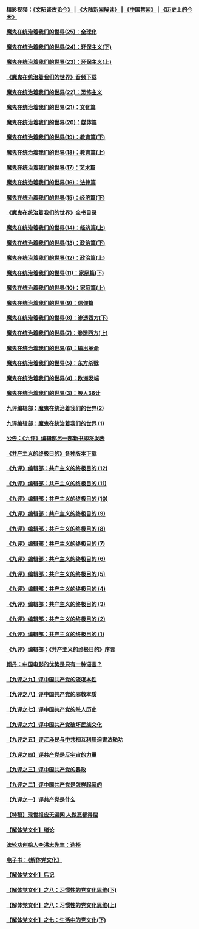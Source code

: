 #### 精彩视频：[《文昭谈古论今》](https://github.com/gfw-breaker/wenzhao/blob/master/README.md?t=11121231) | [《大陆新闻解读》](https://github.com/gfw-breaker/ntdtv-comedy/blob/master/README.md?t=11121231) | [《中国禁闻》](https://github.com/gfw-breaker/ntdtv-news/blob/master/README.md?t=11121231) | [《历史上的今天》](https://github.com/gfw-breaker/today-in-history/blob/master/README.md?t=11121231) 

#### [魔鬼在统治着我们的世界(25)：全球化](../pages/nsc422/n10788205.md?t=11121231) 

#### [魔鬼在统治着我们的世界(24)：环保主义(下)](../pages/nsc422/n10695307.md?t=11121231) 

#### [魔鬼在统治着我们的世界(23)：环保主义(上)](../pages/nsc422/n10688613.md?t=11121231) 

#### [《魔鬼在统治着我们的世界》音频下载](../pages/nsc422/n10635553.md?t=11121231) 

#### [魔鬼在统治着我们的世界(22)：恐怖主义](../pages/nsc422/n10614727.md?t=11121231) 

#### [魔鬼在统治着我们的世界(21)：文化篇](../pages/nsc422/n10597706.md?t=11121231) 

#### [魔鬼在统治着我们的世界(20)：媒体篇](../pages/nsc422/n10586579.md?t=11121231) 

#### [魔鬼在统治着我们的世界(19)：教育篇(下)](../pages/nsc422/n10564808.md?t=11121231) 

#### [魔鬼在统治着我们的世界(18)：教育篇(上)](../pages/nsc422/n10526970.md?t=11121231) 

#### [魔鬼在统治着我们的世界(17)：艺术篇](../pages/nsc422/n10499093.md?t=11121231) 

#### [魔鬼在统治着我们的世界(16)：法律篇](../pages/nsc422/n10485969.md?t=11121231) 

#### [魔鬼在统治着我们的世界(15)：经济篇(下)](../pages/nsc422/n10469975.md?t=11121231) 

#### [《魔鬼在统治着我们的世界》全书目录](../pages/nsc422/n10464261.md?t=11121231) 

#### [魔鬼在统治着我们的世界(14)：经济篇(上)](../pages/nsc422/n10457370.md?t=11121231) 

#### [魔鬼在统治着我们的世界(13)：政治篇(下)](../pages/nsc422/n10448270.md?t=11121231) 

#### [魔鬼在统治着我们的世界(12)：政治篇(上)](../pages/nsc422/n10444576.md?t=11121231) 

#### [魔鬼在统治着我们的世界(11)：家庭篇(下)](../pages/nsc422/n10440961.md?t=11121231) 

#### [魔鬼在统治着我们的世界(10)：家庭篇(上)](../pages/nsc422/n10435448.md?t=11121231) 

#### [魔鬼在统治着我们的世界(9)：信仰篇](../pages/nsc422/n10432159.md?t=11121231) 

#### [魔鬼在统治着我们的世界(8)：渗透西方(下)](../pages/nsc422/n10429603.md?t=11121231) 

#### [魔鬼在统治着我们的世界(7)：渗透西方(上)](../pages/nsc422/n10426013.md?t=11121231) 

#### [魔鬼在统治着我们的世界(6)：输出革命](../pages/nsc422/n10421536.md?t=11121231) 

#### [魔鬼在统治着我们的世界(5)：东方杀戮](../pages/nsc422/n10417707.md?t=11121231) 

#### [魔鬼在统治着我们的世界(4)：欧洲发端](../pages/nsc422/n10414890.md?t=11121231) 

#### [魔鬼在统治着我们的世界(3)：毁人36计](../pages/nsc422/n10411583.md?t=11121231) 

#### [九评编辑部：魔鬼在统治着我们的世界(2)](../pages/nsc422/n10410036.md?t=11121231) 

#### [九评编辑部：魔鬼在统治着我们的世界 (1)](../pages/nsc422/n10406825.md?t=11121231) 

#### [公告：《九评》编辑部另一部新书即将发表](../pages/nsc422/n10405104.md?t=11121231) 

#### [《共产主义的终极目的》各种版本下载](../pages/nsc422/n10022138.md?t=11121231) 

#### [《九评》编辑部：共产主义的终极目的 (12)](../pages/nsc422/n9933272.md?t=11121231) 

#### [《九评》编辑部：共产主义的终极目的 (11)](../pages/nsc422/n9924973.md?t=11121231) 

#### [《九评》编辑部：共产主义的终极目的 (10)](../pages/nsc422/n9920883.md?t=11121231) 

#### [《九评》编辑部：共产主义的终极目的 (9)](../pages/nsc422/n9916363.md?t=11121231) 

#### [《九评》编辑部：共产主义的终极目的 (8)](../pages/nsc422/n9912488.md?t=11121231) 

#### [《九评》编辑部：共产主义的终极目的 (7)](../pages/nsc422/n9901176.md?t=11121231) 

#### [《九评》编辑部：共产主义的终极目的 (6)](../pages/nsc422/n9899359.md?t=11121231) 

#### [《九评》编辑部：共产主义的终极目的 (5)](../pages/nsc422/n9893174.md?t=11121231) 

#### [《九评》编辑部：共产主义的终极目的 (4)](../pages/nsc422/n9891246.md?t=11121231) 

#### [《九评》编辑部：共产主义的终极目的 (3)](../pages/nsc422/n9879879.md?t=11121231) 

#### [《九评》编辑部：共产主义的终极目的 (2)](../pages/nsc422/n9876205.md?t=11121231) 

#### [《九评》编辑部：共产主义的终极目的 (1)](../pages/nsc422/n9865857.md?t=11121231) 

#### [《九评》编辑部：《共产主义的终极目的》序言](../pages/nsc422/n9862666.md?t=11121231) 

#### [颜丹：中国电影的优势是只有一种语言？](../pages/nsc422/n9583062.md?t=11121231) 

#### [【九评之九】评中国共产党的流氓本性](../pages/nsc422/n737542.md?t=11121231) 

#### [【九评之八】评中国共产党的邪教本质](../pages/nsc422/n735942.md?t=11121231) 

#### [【九评之七】评中国共产党的杀人历史](../pages/nsc422/n733806.md?t=11121231) 

#### [【九评之六】评中国共产党破坏民族文化](../pages/nsc422/n731667.md?t=11121231) 

#### [【九评之五】评江泽民与中共相互利用迫害法轮功](../pages/nsc422/n730058.md?t=11121231) 

#### [【九评之四】评共产党是反宇宙的力量](../pages/nsc422/n727814.md?t=11121231) 

#### [【九评之三】评中国共产党的暴政](../pages/nsc422/n725597.md?t=11121231) 

#### [【九评之二】评中国共产党是怎样起家的](../pages/nsc422/n723946.md?t=11121231) 

#### [【九评之一】评共产党是什么](../pages/nsc422/n722529.md?t=11121231) 

#### [【特稿】现世报应无漏网 人做恶都得偿](../pages/nsc422/n4215167.md?t=11121231) 

#### [【解体党文化】绪论](../pages/nsc422/n1449356.md?t=11121231) 

#### [法轮功创始人李洪志先生：选择](../pages/nsc422/n3580738.md?t=11121231) 

#### [电子书：《解体党文化》](../pages/nsc422/n1573484.md?t=11121231) 

#### [【解体党文化】后记](../pages/nsc422/n1531999.md?t=11121231) 

#### [【解体党文化】之八：习惯性的党文化思维(下)](../pages/nsc422/n1526477.md?t=11121231) 

#### [【解体党文化】之八：习惯性的党文化思维(上)](../pages/nsc422/n1520631.md?t=11121231) 

#### [【解体党文化】之七：生活中的党文化(下)](../pages/nsc422/n1513446.md?t=11121231) 

